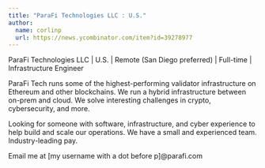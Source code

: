 ```yaml
---
title: "ParaFi Technologies LLC : U.S."
author:
  name: corlinp
  url: https://news.ycombinator.com/item?id=39278977
---
```

ParaFi Technologies LLC | U.S. | Remote (San Diego preferred) | Full-time | Infrastructure Engineer

ParaFi Tech runs some of the highest-performing validator infrastructure on Ethereum and other blockchains. We run a hybrid infrastructure between on-prem and cloud. We solve interesting challenges in crypto, cybersecurity, and more.

Looking for someone with software, infrastructure, and cyber experience to help build and scale our operations. We have a small and experienced team. Industry-leading pay.

Email me at [my username with a dot before p]@parafi.com
